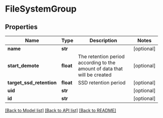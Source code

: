 # FileSystemGroup

## Properties
Name | Type | Description | Notes
------------ | ------------- | ------------- | -------------
**name** | **str** |  | [optional] 
**start_demote** | **float** | The retention period according to the amount of data that will be created | [optional] 
**target_ssd_retention** | **float** | SSD retention period | [optional] 
**uid** | **str** |  | [optional] 
**id** | **str** |  | [optional] 

[[Back to Model list]](../README.md#documentation-for-models) [[Back to API list]](../README.md#documentation-for-api-endpoints) [[Back to README]](../README.md)

